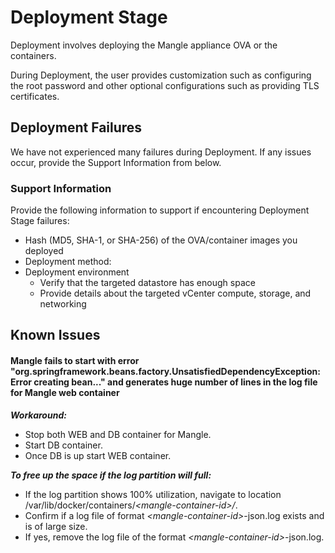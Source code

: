 # Deployment Stage

Deployment involves deploying the Mangle appliance OVA or the containers.

During Deployment, the user provides customization such as configuring the root password and other optional configurations such as providing TLS certificates.

## **Deployment Failures**

We have not experienced many failures during Deployment. If any issues occur, provide the Support Information from below.

### **Support Information**

Provide the following information to support if encountering Deployment Stage failures:

* Hash (MD5, SHA-1, or SHA-256) of the OVA/container images you deployed
* Deployment method:
* Deployment environment
  * Verify that the targeted datastore has enough space
  * Provide details about the targeted vCenter compute, storage, and networking

## **Known Issues**

#### Mangle fails to start with error "org.springframework.beans.factory.UnsatisfiedDependencyException: Error creating bean..." and generates huge number of lines in the log file for Mangle web container

_**Workaround:**_

* Stop both WEB and DB container for Mangle.
* Start DB container.
* Once DB is up start WEB container.

_**To free up the space if the log partition will full:**_

* If the log partition shows 100% utilization, navigate to location /var/lib/docker/containers/_\<mangle-container-id>/_.
* Confirm if a log file of format _\<mangle-container-id>_-json.log exists and is of large size.
* If yes, remove the log file of the format _\<mangle-container-id>_-json.log.&#x20;
